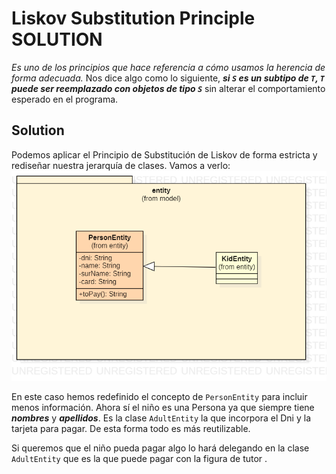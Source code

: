 # Liskov Substitution Principle SOLUTION

_Es uno de los principios que hace referencia a cómo usamos la herencia de forma adecuada._
Nos dice algo como lo siguiente, _**si `S` es un subtipo de `T`, `T` puede ser reemplazado con objetos de tipo `S`**_ 
sin alterar el comportamiento esperado en el programa.

## Solution
Podemos aplicar el Principio de Substitución de Liskov de forma estricta y rediseñar nuestra jerarquía de clases. Vamos a verlo:
![alt text](https://raw.githubusercontent.com/edfern/principios-SOLID/liskov-substitution-principle-problem/Class%20Diagram/liskov-substitution-principle-PROBLEM.png)

En este caso hemos redefinido el concepto de `PersonEntity` para incluir menos información. 
Ahora sí el niño es una Persona ya que siempre tiene **_nombres_** y **_apellidos_**. 
Es la clase `AdultEntity` la que incorpora el Dni y la tarjeta para pagar. De esta forma todo es más reutilizable. 

Si queremos que el niño pueda pagar algo lo hará delegando en la clase `AdultEntity` que es la que puede pagar con la figura de tutor . 